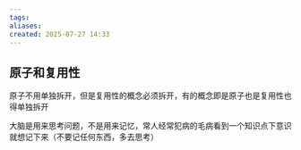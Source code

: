 ```yaml
---
tags: 
aliases: 
created: 2025-07-27 14:33
---
```

## 原子和复用性

原子不用单独拆开，但是复用性的概念必须拆开，有的概念即是原子也是复用性也得单独拆开

大脑是用来思考问题，不是用来记忆，常人经常犯病的毛病看到一个知识点下意识就想记下来（不要记任何东西，多去思考）

